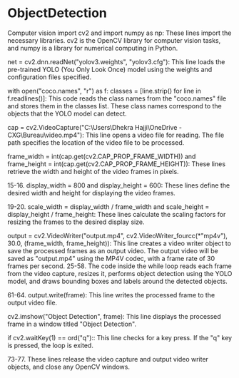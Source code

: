 # ObjectDetection
Computer vision
import cv2 and import numpy as np: These lines import the necessary libraries. cv2 is the OpenCV library for computer vision tasks, and numpy is a library for numerical computing in Python.

net = cv2.dnn.readNet("yolov3.weights", "yolov3.cfg"): This line loads the pre-trained YOLO (You Only Look Once) model using the weights and configuration files specified.

with open("coco.names", "r") as f: classes = [line.strip() for line in f.readlines()]: This code reads the class names from the "coco.names" file and stores them in the classes list. These class names correspond to the objects that the YOLO model can detect.

cap = cv2.VideoCapture("C:\\Users\\Dhekra Hajji\\OneDrive - CXG\\Bureau\\video.mp4"): This line opens a video file for reading. The file path specifies the location of the video file to be processed.

frame_width = int(cap.get(cv2.CAP_PROP_FRAME_WIDTH)) and frame_height = int(cap.get(cv2.CAP_PROP_FRAME_HEIGHT)): These lines retrieve the width and height of the video frames in pixels.

15-16. display_width = 800 and display_height = 600: These lines define the desired width and height for displaying the video frames.

19-20. scale_width = display_width / frame_width and scale_height = display_height / frame_height: These lines calculate the scaling factors for resizing the frames to the desired display size.

output = cv2.VideoWriter("output.mp4", cv2.VideoWriter_fourcc(*"mp4v"), 30.0, (frame_width, frame_height)): This line creates a video writer object to save the processed frames as an output video. The output video will be saved as "output.mp4" using the MP4V codec, with a frame rate of 30 frames per second.
25-58. The code inside the while loop reads each frame from the video capture, resizes it, performs object detection using the YOLO model, and draws bounding boxes and labels around the detected objects.

61-64. output.write(frame): This line writes the processed frame to the output video file.

cv2.imshow("Object Detection", frame): This line displays the processed frame in a window titled "Object Detection".

if cv2.waitKey(1) == ord("q"):: This line checks for a key press. If the "q" key is pressed, the loop is exited.

73-77. These lines release the video capture and output video writer objects, and close any OpenCV windows.

